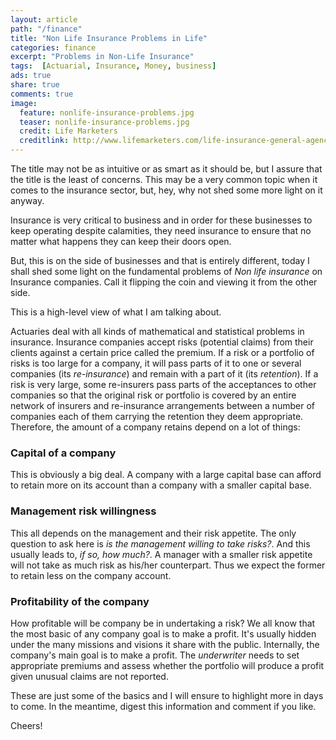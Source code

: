 ```yaml
---
layout: article
path: "/finance"
title: "Non Life Insurance Problems in Life"
categories: finance
excerpt: "Problems in Non-Life Insurance"
tags:  [Actuarial, Insurance, Money, business]
ads: true
share: true
comments: true
image:
  feature: nonlife-insurance-problems.jpg
  teaser: nonlife-insurance-problems.jpg
  credit: Life Marketers
  creditlink: http://www.lifemarketers.com/life-insurance-general-agency/non-med-life-insurance
---
```


The title may not be as intuitive or as smart as it should be, but I assure that the title is the least of concerns. This may be a very common topic when it comes to the insurance sector, but, hey, why not shed some more light on it anyway.

Insurance is very critical to business and in order for these businesses to keep operating despite calamities, they need insurance to ensure that no matter what happens they can keep their doors open.

But, this is on the side of businesses and that is entirely different, today I shall shed some light on the fundamental problems of _Non life insurance_ on Insurance companies. Call it flipping the coin and viewing it from the other side.

This is a high-level view of what I am talking about.

Actuaries deal with all kinds of mathematical and statistical problems in insurance. Insurance companies accept risks (potential claims) from their clients against a certain price called the premium. If a risk or a portfolio of risks is too large for a company, it will pass parts of it to one or several companies (its _re-insurance_) and remain with a part of it (its _retention_). If a risk is very large, some re-insurers pass parts of the acceptances to other companies so that the original risk or portfolio is covered by an entire network of insurers and re-insurance arrangements between a number of companies each of them carrying the retention they deem appropriate. Therefore, the amount of a company retains depend on a lot of things:

### Capital of a company

This is obviously a big deal. A company with a large capital base can afford to retain more on its account than a company with a smaller capital base.

### Management risk willingness

This all depends on the management and their risk appetite. The only question to ask here is _is the management willing to take risks?_. And this usually leads to, _if so, how much?_. A manager with a smaller risk appetite will not take as much risk as his/her counterpart. Thus we expect the former to retain less on the company account.

### Profitability of the company

How profitable will be company be in undertaking a risk? We all know that the most basic of any company goal is to make a profit. It's usually hidden under the many missions and visions it share with the public. Internally, the company's main goal is to make a profit.
The _underwriter_ needs to set appropriate premiums and assess whether the portfolio will produce a profit given unusual claims are not reported.

These are just some of the basics and I will ensure to highlight more in days to come.
In the meantime, digest this information and comment if you like.

Cheers!
